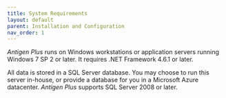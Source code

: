 ```yaml
---
title: System Requirements
layout: default
parent: Installation and Configuration
nav_order: 1
---
```

_Antigen Plus_ runs on Windows workstations or application servers running Windows 7 SP 2 or later. It requires .NET Framework 4.6.1 or later.

All data is stored in a SQL Server database. You may choose to run this server in-house, or provide a database for you in a Microsoft Azure datacenter. _Antigen Plus_ supports SQL Server 2008 or later.